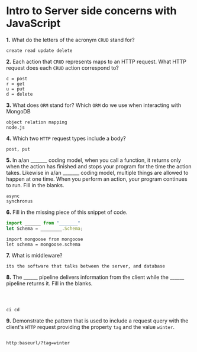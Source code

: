 # Intro to Server side concerns with JavaScript

**1.** What do the letters of the acronym `CRUD` stand for?
<!-- enter you answer in the space below -->
```
create read update delete
```
**2.** Each action that `CRUD` represents maps to an HTTP request. What HTTP request does each `CRUD` action correspond to?
<!-- enter you answer in the space below -->
```
c = post
r = get
u = put
d = delete
```
**3.** What does `ORM` stand for? Which `ORM` do we use when interacting with MongoDB
<!-- enter you answer in the space below -->
```
object relation mapping
node.js
```
**4.** Which two `HTTP` request types include a body?
<!-- enter you answer in the space below -->
```
post, put
```
**5.** In a/an _______ coding model, when you call a function, it returns only when the action has finished and stops your program for the time the action takes. Likewise in a/an _______ coding model, multiple things are allowed to happen at one time. When you perform an action, your program continues to run.  Fill in the blanks.
<!-- enter you answer in the space below -->
```
async
synchronus 
```

**6.** Fill in the missing piece of this snippet of code.
```js
import ______ from "_______"
let Schema = ________.Schema;
```
<!-- enter you answer in the space below -->
```
import mongoose from mongoose
let schema = mongoose.schema
```
**7.** What is middleware?
<!-- enter you answer in the space below -->
```
its the software that talks between the server, and database
```
**8.** The ______ pipeline delivers information from the client while the ______ pipeline returns it. Fill in the blanks. 
<!-- enter you answer in the space below -->
```



ci cd
```
**9.** 
Demonstrate the pattern that is used to include a request query with the client's `HTTP` request providing the property `tag` and the value `winter`.
<!-- enter you answer in the space below -->
```

http:baseurl/?tag=winter

```